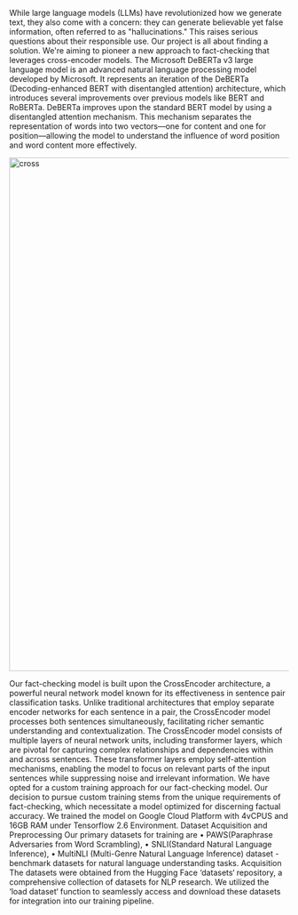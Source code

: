 While large language models (LLMs) have revolutionized how we generate text, they also come with a concern: they can generate believable yet false information, often referred to as "hallucinations." This raises serious questions about their responsible use. Our project is all about finding a solution. We're aiming to pioneer a new approach to fact-checking that leverages cross-encoder models.
The Microsoft DeBERTa v3 large language model is an advanced natural language processing model developed by Microsoft. It represents an iteration of the DeBERTa (Decoding-enhanced BERT with disentangled attention) architecture, which introduces several improvements over previous models like BERT and RoBERTa.
DeBERTa improves upon the standard BERT model by using a disentangled attention mechanism. This mechanism separates the representation of words into two vectors—one for content and one for position—allowing the model to understand the influence of word position and word content more effectively.

<img width="924" alt="cross" src="https://github.com/NikhilDeekonda77/Fact-Checking/assets/146599294/843cc824-3274-4948-9a7f-bbd537cd9146">

Our fact-checking model is built upon the CrossEncoder architecture, a powerful neural network model known for its effectiveness in sentence pair classification tasks. Unlike traditional architectures that employ separate encoder networks for each sentence in a pair, the CrossEncoder model processes both sentences simultaneously, facilitating richer semantic understanding and contextualization.
The CrossEncoder model consists of multiple layers of neural network units, including transformer layers, which are pivotal for capturing complex relationships and dependencies within and across sentences. These transformer layers employ self-attention mechanisms, enabling the model to focus on relevant parts of the input sentences while suppressing noise and irrelevant information.
We have opted for a custom training approach for our fact-checking model. Our decision to pursue custom training stems from the unique requirements of fact-checking, which necessitate a model optimized for discerning factual accuracy. We trained the model on Google Cloud Platform with 4vCPUS and 16GB RAM under Tensorflow 2.6 Environment.
Dataset Acquisition and Preprocessing
Our primary datasets for training are
• PAWS(Paraphrase Adversaries from Word Scrambling),
• SNLI(Standard Natural Language Inference),
• MultiNLI (Multi-Genre Natural Language Inference) dataset - benchmark datasets for natural language understanding tasks.
Acquisition
The datasets were obtained from the Hugging Face ‘datasets‘ repository, a comprehensive collection of datasets for NLP research. We utilized the ‘load dataset‘ function to seamlessly access and download these datasets for integration into our training pipeline.
